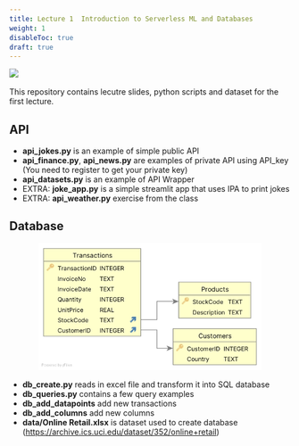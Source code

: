 ```yaml
---
title: Lecture 1  Introduction to Serverless ML and Databases
weight: 1
disableToc: true
draft: true
---
```


![](/ds22/images/corgi_utopia.png)


This repository contains lecutre slides, python scripts and dataset for the first lecture. 


## API
- **api_jokes.py** is an example of simple public API
- **api_finance.py**, **api_news.py** are examples of private API using API_key (You need to register to get your private key)
- **api_datasets.py** is an example of API Wrapper
- EXTRA: **joke_app.py** is a simple streamlit app that uses IPA to print jokes
- EXTRA: **api_weather.py** exercise from the class



## Database

<p align="center">
  <img src="images/schema.jpg" alt="Schema" width="400"/>
</p>


- **db_create.py** reads in excel file and transform it into SQL database
- **db_queries.py** contains a few query examples
- **db_add_datapoints** add new transactions
- **db_add_columns** add new columns
- **data/Online Retail.xlsx** is dataset used to create database (https://archive.ics.uci.edu/dataset/352/online+retail)
